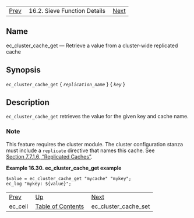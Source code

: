|     |     |     |
| --- | --- | --- |
| [Prev](sieve.ref.ec_ceil)  | 16.2. Sieve Function Details |  [Next](sieve.ref.ec_cluster_cache_set) |

<a name="sieve.ref.ec_cluster_cache_get"></a>
## Name

ec_cluster_cache_get — Retrieve a value from a cluster-wide replicated cache

## Synopsis

`ec_cluster_cache_get` { *`replication_name`* } { *`key`* }

<a name="idp29256016"></a>
## Description

`ec_cluster_cache_get` retrieves the value for the given key and cache name.

### Note

This feature requires the cluster module. The cluster configuration stanza must include a `replicate` directive that names this cache. See [Section 7.7.1.6, “Replicated Caches”](cluster.config.replication#cluster.replicatedcache "7.7.1.6. Replicated Caches").

<a name="example.ec_cluster_cache_get"></a>

**Example 16.30. ec_cluster_cache_get example**

```
$value = ec_cluster_cache_get "mycache" "mykey";
ec_log "mykey: ${value}";
```


|     |     |     |
| --- | --- | --- |
| [Prev](sieve.ref.ec_ceil)  | [Up](sieve.ref.files) |  [Next](sieve.ref.ec_cluster_cache_set) |
| ec_ceil  | [Table of Contents](index) |  ec_cluster_cache_set |
